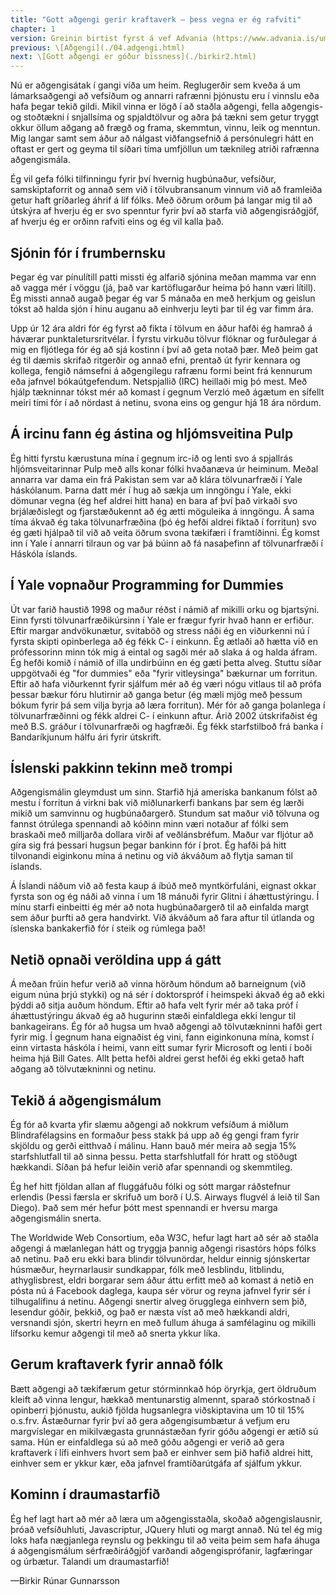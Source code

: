 ```yaml
---
title: "Gott aðgengi gerir kraftaverk – þess vegna er ég rafviti"
chapter: 1
version: Greinin birtist fyrst á vef Advania (https://www.advania.is/um-advania/markadsmal/blogg/blogg/2013/03/20/Gott-adgengi-gerir-kraftaverk-thess-vegna-er-eg-rafviti/) í mars 2013. Afritað með leyfi höfunds.
previous: \[Aðgengi](./04.adgengi.html)
next: \[Gott aðgengi er góður bissness](./birkir2.html)
---
```


Nú er aðgengisátak í gangi víða um heim. Reglugerðir sem kveða á um lámarksaðgengi að vefsíðum og annarri rafrænni þjónustu eru í vinnslu eða hafa þegar tekið gildi. Mikil vinna er lögð í að staðla aðgengi, fella aðgengis- og stoðtækni í snjallsíma og spjaldtölvur og aðra þá tækni sem getur tryggt okkur öllum aðgang að frægð og frama, skemmtun, vinnu, leik og menntun. Mig langar samt sem áður að nálgast viðfangsefnið á persónulegri hátt en oftast er gert og geyma til síðari tíma umfjöllun um tæknileg atriði rafrænna aðgengismála.

Ég vil gefa fólki tilfinningu fyrir því hvernig hugbúnaður, vefsíður, samskiptaforrit og annað sem við í tölvubransanum vinnum við að framleiða getur haft gríðarleg áhrif á líf fólks. Með öðrum orðum þá langar mig til að útskýra af hverju ég er svo spenntur fyrir því að starfa við aðgengisráðgjöf, af hverju ég er orðinn rafviti eins og ég vil kalla það.

## Sjónin fór í frumbernsku

Þegar ég var pínulítill patti missti ég alfarið sjónina meðan mamma var enn að vagga mér í vöggu (já, það var kartöflugarður heima þó hann væri lítill). Ég missti annað augað þegar ég var 5 mánaða en með herkjum og geislun tókst að halda sjón í hinu auganu að einhverju leyti þar til ég var fimm ára.

Upp úr 12 ára aldri fór ég fyrst að fikta í tölvum en áður hafði ég hamrað á háværar punktaletursritvélar. Í fyrstu virkuðu tölvur flóknar og furðulegar á mig en fljótlega fór ég að sjá kostinn í því að geta notað þær. Með þeim gat ég til dæmis skrifað ritgerðir og annað efni, prentað út fyrir kennara og kollega, fengið námsefni á aðgengilegu rafrænu formi beint frá kennurum eða jafnvel bókaútgefendum. Netspjallið (IRC) heillaði mig þó mest. Með hjálp tækninnar tókst mér að komast í gegnum Verzló með ágætum en sífellt meiri tími fór í að nördast á netinu, svona eins og gengur hjá 18 ára nördum.

## Á ircinu fann ég ástina og hljómsveitina Pulp

Ég hitti fyrstu kærustuna mína í gegnum irc-ið og lenti svo á spjallrás hljómsveitarinnar Pulp með alls konar fólki hvaðanæva úr heiminum. Meðal annarra var dama ein frá Pakistan sem var að klára tölvunarfræði í Yale háskólanum. Þarna datt mér í hug að sækja um inngöngu í Yale, ekki dömunar vegna (ég hef aldrei hitt hana) en bara af því það virkaði svo brjálæðislegt og fjarstæðukennt að ég ætti möguleika á inngöngu. Á sama tíma ákvað ég taka tölvunarfræðina (þó ég hefði aldrei fiktað í forritun) svo ég gæti hjálpað til við að veita öðrum svona tækifæri í framtíðinni. Ég komst inn í Yale í annarri tilraun og var þá búinn að fá nasaþefinn af tölvunarfræði í Háskóla íslands.

## Í Yale vopnaður Programming for Dummies

Út var farið haustið 1998 og maður réðst í námið af mikilli orku og bjartsýni. Einn fyrsti tölvunarfræðikúrsinn í Yale er frægur fyrir hvað hann er erfiður. Eftir margar andvökunætur, svitaböð og stress náði ég en viðurkenni nú í fyrsta skipti opinberlega að ég fékk C- í einkunn. Ég ætlaði að hætta við en prófessorinn minn tók mig á eintal og sagði mér að slaka á og halda áfram. Ég hefði komið í námið of illa undirbúinn en ég gæti þetta alveg. Stuttu síðar uppgötvaði ég "for dummies" eða "fyrir vitleysinga" bækurnar um forritun. Eftir að hafa viðurkennt fyrir sjálfum mér að ég væri nógu vitlaus til að prófa þessar bækur fóru hlutirnir að ganga betur (ég mæli mjög með þessum bókum fyrir þá sem vilja byrja að læra forritun).
Mér fór að ganga þolanlega í tölvunarfræðinni og fékk aldrei C- í einkunn aftur. Árið 2002 útskrifaðist ég með B.S. gráður í tölvunarfræði og hagfræði. Ég fékk starfstilboð frá banka í Bandaríkjunum hálfu ári fyrir útskrift.

## Íslenski pakkinn tekinn með trompi

Aðgengismálin gleymdust um sinn. Starfið hjá ameríska bankanum fólst að mestu í forritun á virkni bak við miðlunarkerfi bankans þar sem ég lærði mikið um samvinnu og hugbúnaðargerð. Stundum sat maður við tölvuna og fannst ótrúlega spennandi að kóðinn minn væri notaður af fólki sem braskaði með milljarða dollara virði af veðlánsbréfum. Maður var fljótur að gíra sig frá þessari hugsun þegar bankinn fór í þrot. Ég hafði þá hitt tilvonandi eiginkonu mína á netinu og við ákváðum að flytja saman til íslands.

Á Íslandi náðum við að festa kaup á íbúð með myntkörfuláni, eignast okkar fyrsta son og ég náði að vinna í um 18 mánuði fyrir Glitni í áhættustýringu. Í mínu starfi einbeitti ég mér að nota hugbúnaðargerð til að einfalda margt sem áður þurfti að gera handvirkt. Við ákváðum að fara aftur til útlanda og íslenska bankakerfið fór í steik og rúmlega það!

## Netið opnaði veröldina upp á gátt

Á meðan frúin hefur verið að vinna hörðum höndum að barneignum (við eigum núna þrjú stykki) og ná sér í doktorspróf í heimspeki ákvað ég að ekki þýddi að sitja auðum höndum. Eftir að hafa velt fyrir mér að taka próf í áhættustýringu ákvað ég að hugurinn stæði einfaldlega ekki lengur til bankageirans. Ég fór að hugsa um hvað aðgengi að tölvutækninni hafði gert fyrir mig. Í gegnum hana eignaðist ég vini, fann eiginkonuna mína, komst í einn virtasta háskóla í heimi, vann eitt sumar fyrir Microsoft og lenti í boði heima hjá Bill Gates. Allt þetta hefði aldrei gerst hefði ég ekki getað haft aðgang að tölvutækninni og netinu.

## Tekið á aðgengismálum

Ég fór að kvarta yfir slæmu aðgengi að nokkrum vefsíðum á miðlum Blindrafélagsins en formaður þess stakk þá upp að ég gengi fram fyrir skjöldu og gerði eitthvað í málinu. Hann bauð mér meira að segja 15% starfshlutfall til að sinna þessu. Þetta starfshlutfall fór hratt og stöðugt hækkandi. Síðan þá hefur leiðin verið afar spennandi og skemmtileg.

Ég hef hitt fjöldan allan af fluggáfuðu fólki og sótt margar ráðstefnur erlendis (Þessi færsla er skrifuð um borð í U.S. Airways flugvél á leið til San Diego). Það sem mér hefur þótt mest spennandi er hversu marga aðgengismálin snerta.

The Worldwide Web Consortium, eða W3C, hefur lagt hart að sér að staðla aðgengi á mælanlegan hátt og tryggja þannig aðgengi risastórs hóps fólks að netinu. Það eru ekki bara blindir tölvunördar, heldur einnig sjónskertar húsmæður, heyrnarlausir sundkappar, fólk með lesblindu, litblindu, athyglisbrest, eldri borgarar sem áður áttu erfitt með að komast á netið en pósta nú á Facebook daglega, kaupa sér vörur og reyna jafnvel fyrir sér í tilhugalífinu á netinu.
Aðgengi snertir alveg örugglega einhvern sem þið, lesendur góðir, þekkið, og það er næsta víst að með hækkandi aldri, versnandi sjón, skertri heyrn en með fullum áhuga á samfélaginu og mikilli lífsorku kemur aðgengi til með að snerta ykkur líka.

## Gerum kraftaverk fyrir annað fólk

Bætt aðgengi að tækifærum getur stórminnkað hóp öryrkja, gert öldruðum kleift að vinna lengur, hækkað mentunarstig almennt, sparað stórkostnað í opinberri þjónustu, aukið fjölda hugsanlegra viðskiptavina um 10 til 15% o.s.frv. Ástæðurnar fyrir því að gera aðgengisumbætur á vefjum eru margvíslegar en mikilvægasta grunnástæðan fyrir góðu aðgengi er ætíð sú sama. Hún er einfaldlega sú að með góðu aðgengi er verið að gera kraftaverk í lífi einhvers hvort sem það er einhver sem þið hafið aldrei hitt, einhver sem er ykkur kær, eða jafnvel framtíðarútgáfa af sjálfum ykkur.

## Kominn í draumastarfið

Ég hef lagt hart að mér að læra um aðgengisstaðla, skoðað aðgengislausnir, þróað vefsíðuhluti, Javascriptur, JQuery hluti og margt annað. Nú tel ég mig loks hafa nægjanlega reynslu og þekkingu til að veita þeim sem hafa áhuga á aðgengismálum sérfræðiráðgjöf varðandi aðgengisprófanir, lagfæringar og úrbætur. Talandi um draumastarfið!

—Birkir Rúnar Gunnarsson
